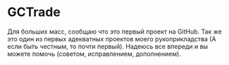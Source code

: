 GCTrade
=======
Для больших масс, сообщаю что это первый проект на GitHub.
Так же это один из первых адекватных проектов моего рукоприкладства (А если быть честным, то почти первый).
Надеюсь все впереди и вы можете помочь (советом, исправлением, дополнением).
